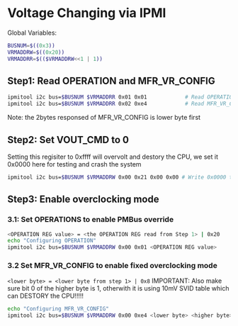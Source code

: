 
# Voltage Changing via IPMI 

Global Variables:

```bash
BUSNUM=$((0x3))
VRMADDRW=$((0x20))
VRMADDRR=$(($VRMADDRW<<1 | 1))
```

## Step1: Read OPERATION and MFR_VR_CONFIG 
```bash
ipmitool i2c bus=$BUSNUM $VRMADDRR 0x01 0x01			# Read OPERATION, 1byte
ipmitool i2c bus=$BUSNUM $VRMADDRR 0x02 0xe4			# Read MFR_VR_CONFIG, 2byte 
```
Note: the 2bytes responsed of MFR_VR_CONFIG is lower byte first

## Step2: Set VOUT_CMD to 0 
Setting this regisiter to 0xffff will overvolt and destory the CPU, we set it 0x0000 here for testing and crash the system
```bash
ipmitool i2c bus=$BUSNUM $VRMADDRW 0x00 0x21 0x00 0x00 # Write 0x0000 to VOUT_CMD and read 0 bytes, 
```

## Step3: Enable overclocking mode 
### 3.1: Set OPERATIONS to enable PMBus override
```bash
<OPERATION REG value> = <the OPERATION REG read from Step 1> | 0x20
echo "Configuring OPERATION"
ipmitool i2c bus=$BUSNUM $VRMADDRW 0x00 0x01 <OPERATION REG value> 	
```

### 3.2 Set MFR_VR_CONFIG to enable fixed overclocking mode
`<lower byte> = <lower byte from step 1> | 0x8`
IMPORTANT: Also make sure bit 0 of the higher byte is 1, otherwith it is using 10mV SVID table which can DESTORY the CPU!!!!!

```bash
echo "Configuring MFR_VR_CONFIG"
ipmitool i2c bus=$BUSNUM $VRMADDRW 0x00 0xe4 <lower byte> <higher byte>
```
